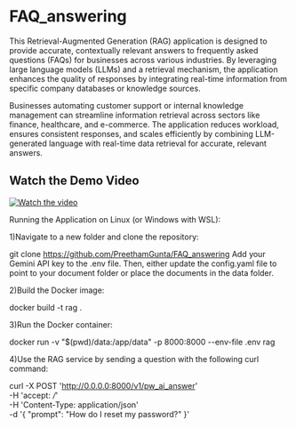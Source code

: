 # FAQ_answering
This Retrieval-Augmented Generation (RAG) application is designed to provide accurate, contextually relevant answers to frequently asked questions (FAQs) for businesses across various industries. By leveraging large language models (LLMs) and a retrieval mechanism, the application enhances the quality of responses by integrating real-time information from specific company databases or knowledge sources.

Businesses automating customer support or internal knowledge management can streamline information retrieval across sectors like finance, healthcare, and e-commerce. The application reduces workload, ensures consistent responses, and scales efficiently by combining LLM-generated language with real-time data retrieval for accurate, relevant answers.

## Watch the Demo Video

[![Watch the video](https://img.youtube.com/vi/oHY1MpOoJeE/maxresdefault.jpg)](https://www.youtube.com/watch?v=oHY1MpOoJeE)


Running the Application on Linux (or Windows with WSL):

1)Navigate to a new folder and clone the repository:

git clone https://github.com/PreethamGunta/FAQ_answering
Add your Gemini API key to the .env file. Then, either update the config.yaml file to point to your document folder or place the documents in the data folder.


2)Build the Docker image:

docker build -t rag .


3)Run the Docker container:

docker run -v "$(pwd)/data:/app/data" -p 8000:8000 --env-file .env rag


4)Use the RAG service by sending a question with the following curl command:

curl -X POST 'http://0.0.0.0:8000/v1/pw_ai_answer' \
-H 'accept: */*' \
-H 'Content-Type: application/json' \
-d '{
  "prompt": "How do I reset my password?"
}'

